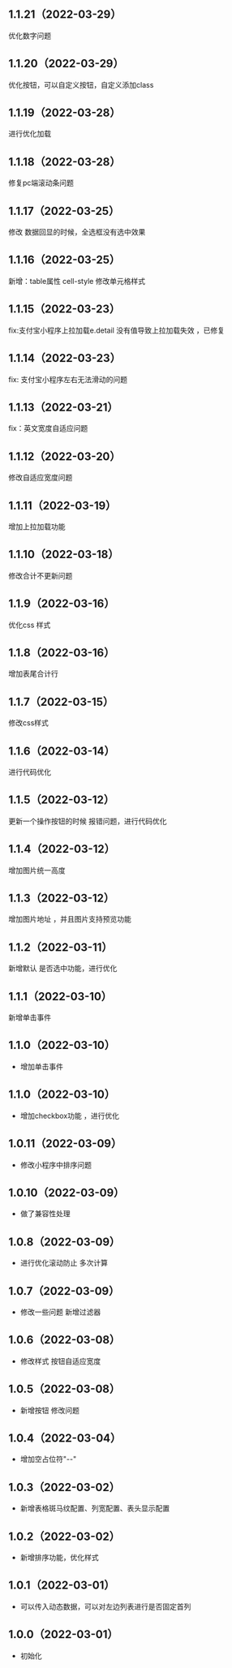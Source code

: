 ## 1.1.21（2022-03-29）
优化数字问题
## 1.1.20（2022-03-29）
优化按钮，可以自定义按钮，自定义添加class
## 1.1.19（2022-03-28）
进行优化加载
## 1.1.18（2022-03-28）
修复pc端滚动条问题
## 1.1.17（2022-03-25）
修改 数据回显的时候，全选框没有选中效果
## 1.1.16（2022-03-25）
新增：table属性 cell-style 修改单元格样式
## 1.1.15（2022-03-23）
fix:支付宝小程序上拉加载e.detail 没有值导致上拉加载失效 ，已修复
## 1.1.14（2022-03-23）
fix: 支付宝小程序左右无法滑动的问题
## 1.1.13（2022-03-21）
fix：英文宽度自适应问题
## 1.1.12（2022-03-20）
修改自适应宽度问题
## 1.1.11（2022-03-19）
增加上拉加载功能
## 1.1.10（2022-03-18）
修改合计不更新问题
## 1.1.9（2022-03-16）
优化css 样式
## 1.1.8（2022-03-16）
增加表尾合计行
## 1.1.7（2022-03-15）
修改css样式
## 1.1.6（2022-03-14）
进行代码优化
## 1.1.5（2022-03-12）
更新一个操作按钮的时候 报错问题，进行代码优化
## 1.1.4（2022-03-12）
增加图片统一高度
## 1.1.3（2022-03-12）
增加图片地址 ，并且图片支持预览功能
## 1.1.2（2022-03-11）
新增默认 是否选中功能，进行优化
## 1.1.1（2022-03-10）
新增单击事件
## 1.1.0（2022-03-10）
- 增加单击事件

## 1.1.0（2022-03-10）
- 增加checkbox功能 ，进行优化

## 1.0.11（2022-03-09）
- 修改小程序中排序问题

## 1.0.10（2022-03-09）
- 做了兼容性处理

## 1.0.8（2022-03-09）
- 进行优化滚动防止 多次计算

## 1.0.7（2022-03-09）
- 修改一些问题 新增过滤器

## 1.0.6（2022-03-08）
- 修改样式 按钮自适应宽度

## 1.0.5（2022-03-08）
- 新增按钮 修改问题

## 1.0.4（2022-03-04）
- 增加空占位符"--"

## 1.0.3（2022-03-02）
- 新增表格斑马纹配置、列宽配置、表头显示配置

## 1.0.2（2022-03-02）
- 新增排序功能，优化样式

## 1.0.1（2022-03-01）
- 可以传入动态数据，可以对左边列表进行是否固定首列

## 1.0.0（2022-03-01）
- 初始化